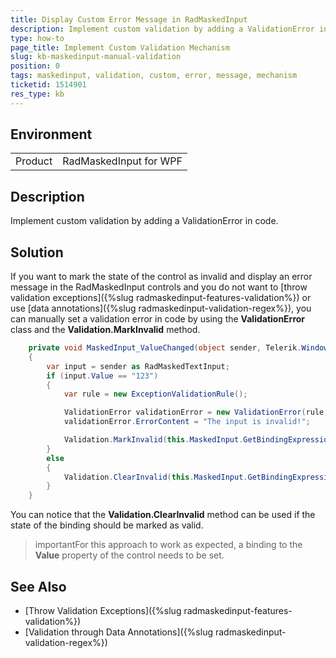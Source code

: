 ```yaml
---
title: Display Custom Error Message in RadMaskedInput
description: Implement custom validation by adding a ValidationError in code.
type: how-to
page_title: Implement Custom Validation Mechanism
slug: kb-maskedinput-manual-validation
position: 0
tags: maskedinput, validation, custom, error, message, mechanism
ticketid: 1514901
res_type: kb
---
```


## Environment
<table>
	<tr>
		<td>Product</td>
		<td>RadMaskedInput for WPF</td>
	</tr>
</table>

## Description

Implement custom validation by adding a ValidationError in code.

## Solution

If you want to mark the state of the control as invalid and display an error message in the RadMaskedInput controls and you do not want to [throw validation exceptions]({%slug radmaskedinput-features-validation%}) or use [data annotations]({%slug radmaskedinput-validation-regex%}), you can manually set a validation error in code by using the **ValidationError** class and the **Validation.MarkInvalid** method.


```C#
    private void MaskedInput_ValueChanged(object sender, Telerik.Windows.RadRoutedEventArgs e)
    {
        var input = sender as RadMaskedTextInput;
        if (input.Value == "123")
        {
            var rule = new ExceptionValidationRule();

            ValidationError validationError = new ValidationError(rule, this.MaskedInput.GetBindingExpression(RadMaskedTextInput.ValueProperty));
            validationError.ErrorContent = "The input is invalid!";

            Validation.MarkInvalid(this.MaskedInput.GetBindingExpression(RadMaskedTextInput.ValueProperty), validationError);
        }
        else
        {
            Validation.ClearInvalid(this.MaskedInput.GetBindingExpression(RadMaskedTextInput.ValueProperty));
        }
    }
```

You can notice that the **Validation.ClearInvalid** method can be used if the state of the binding should be marked as valid.

>importantFor this approach to work as expected, a binding to the **Value** property of the control needs to be set.

## See Also

* [Throw Validation Exceptions]({%slug radmaskedinput-features-validation%})
* [Validation through Data Annotations]({%slug radmaskedinput-validation-regex%})
